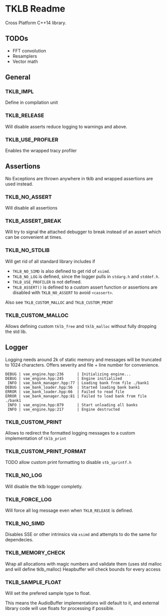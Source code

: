 # TKLB Readme
Cross Platform C++14 library.

## TODOs
- FFT convolution
- Resamplers
- Vector math

## General

### TKLB_IMPL
Define in compilation unit

### TKLB_RELEASE
Will disable asserts reduce logging to warnings and above.

### TKLB_USE_PROFILER
Enables the wrapped tracy profiler

## Assertions
No Exceptions are thrown anywhere in tklb and wrapped assertions are used instead.
### TKLB_NO_ASSERT
Will disable all assertions

### TKLB_ASSERT_BREAK
Will try to signal the attached debugger to break instead of an assert which
can be convenient at times.

### TKLB_NO_STDLIB
Will get rid of all standard library includes if
- `TKLB_NO_SIMD` is also defined to get rid of `xsimd`.
- `TKLB_NO_LOG` is defined, since the logger pulls in `stdarg.h` and `stddef.h`.
- `TKLB_USE_PROFILER` is not defined.
- `TKLB_ASSERT()` is defined to a custom assert function or assertions are disabled with `TKLB_NO_ASSERT` to avoid `<cassert>`.

Also see `TKLB_CUSTOM_MALLOC` and `TKLB_CUSTOM_PRINT`

### TKLB_CUSTOM_MALLOC
Allows defining custom `tklb_free` and `tklb_malloc` without fully dropping the std lib.

## Logger
Logging needs around 2k of static memory and messages will be truncated to 1024 characters.
Offers severity and file + line number for convenience.
```
DEBUG | vae_engine.hpp:236      | Initializing engine...
DEBUG | vae_engine.hpp:245      | Engine initialized
 INFO | vae_bank_manager.hpp:77 | Loading bank from file ./bank1
DEBUG | vae_bank_loader.hpp:56  | Started loading bank bank1
ERROR | vae_bank_loader.hpp:66  | Failed to read file
ERROR | vae_bank_manager.hpp:81 | Failed to load bank from file ./bank1
 INFO | vae_engine.hpp:879      | Start unloading all banks
 INFO | vae_engine.hpp:217      | Engine destructed
```

### TKLB_CUSTOM_PRINT
Allows to redirect the formatted logging messages to a custom implementation of `tklb_print`
### TKLB_CUSTOM_PRINT_FORMAT
TODO allow custom print formatting to disable `stb_sprintf.h`
### TKLB_NO_LOG
Will disable the tklb logger completly.

### TKLB_FORCE_LOG
Will force all log message even when `TKLB_RELEASE` is defined.

### TKLB_NO_SIMD
Disables SSE or other intrinsics via `xsimd` and attempts to do the same for dependecies.

### TKLB_MEMORY_CHECK
Wrap all allocations with magic numbers and validate them (uses std malloc and will define tklb_malloc)
Heapbuffer will check bounds for every access

### TKLB_SAMPLE_FLOAT
Will set the prefered sample type to float.

This means the AudioBuffer implementations will default to it, and external library code will
use floats for processing if possible.
